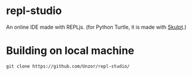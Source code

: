# repl-studio
An online IDE made with REPLjs. (for Python Turtle, it is made with [Skulpt](https://skulpt.org).)

# Building on local machine
```
git clone https://github.com/Unzor/repl-studio/
```
